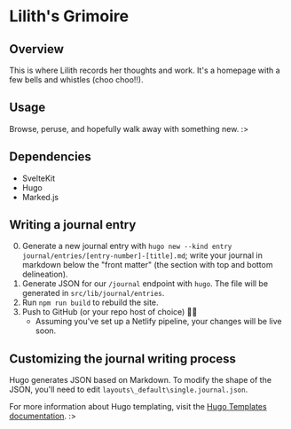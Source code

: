 # Lilith's Grimoire

## Overview

This is where Lilith records her thoughts and work. It's a homepage with a few bells and whistles (choo choo!!).

## Usage

Browse, peruse, and hopefully walk away with something new. :>

## Dependencies

- SvelteKit
- Hugo
- Marked.js

## Writing a journal entry

0. Generate a new journal entry with `hugo new --kind entry journal/entries/[entry-number]-[title].md`; write your journal in markdown below the "front matter" (the section with top and bottom delineation).
1. Generate JSON for our `/journal` endpoint with `hugo`. The file will be generated in `src/lib/journal/entries`.
2. Run `npm run build` to rebuild the site.
3. Push to GitHub (or your repo host of choice) 🚀🚀
    - Assuming you've set up a Netlify pipeline, your changes will be live soon.

## Customizing the journal writing process

Hugo generates JSON based on Markdown. To modify the shape of the JSON, you'll need to edit `layouts\_default\single.journal.json`.

For more information about Hugo templating, visit the [Hugo Templates documentation](https://gohugo.io/templates/). :>